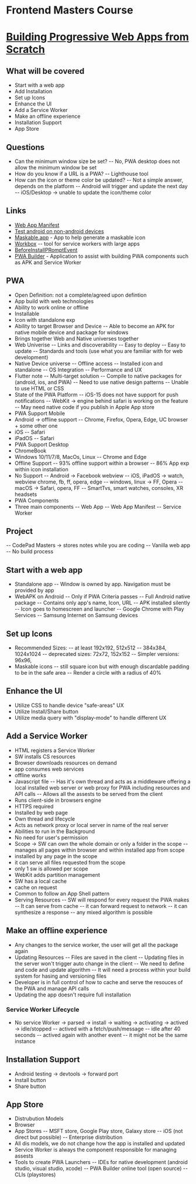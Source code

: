 # Frontend Masters Course

# [Building Progressive Web Apps from Scratch](https://frontendmasters.com/courses/pwas/)

## What will be covered
- Start with a web app
- Add Installation
- Set up Icons
- Enhance the UI
- Add a Service Worker
- Make an offline experience
- Installation Support
- App Store

## Questions
- Can the minimum window size be set?
-- No, PWA desktop does not allow the minimum window be set
- How do you know if a URL is a PWA?
-- Lighthouse tool
- How can the icon or theme color be updated?
-- Not a simple answer, depends on the platform
-- Android will trigger and update the next day
-- iOS/Desktop -> unable to update the icon/theme color

## Links
- [Web App Manifest](https://www.w3.org/TR/appmanifest/)
- [Test android on non-android devices](https://trygalaxy.com/) 
- [Maskable.app](https://maskable.app/) - App to help generate a maskable icon
- [Workbox](https://developer.chrome.com/docs/workbox/)
-- tool for service workers with large apps
- [BeforeInstallPRomptEvent](https://developer.mozilla.org/en-US/docs/Web/API/BeforeInstallPromptEvent)
- [PWA Builder](https://www.pwabuilder.com/) - Application to assist with building PWA components such as APK and Service Worker

## PWA
- Open Definition: not a complete/agreed upon defintion
- App build with web technologies
- Ability to work online or offline
- Installable
- Icon with standalone exp
- Ability to target Browser and Device
-- Able to become an APK for native mobile device and package for windows
- Brings together Web and Native universes together
- Web Univerise
-- Links and discoverability
-- Easy to deploy
-- Easy to update
-- Standards and tools (use what you are familiar with for web development)
- Native Device universe
-- Offline access
-- Installed icon and standalone
-- OS Integration
-- Performance and UX
- Flutter note
-- Multi-target solution
-- Compile to native packages for (android, ios, and PWA)
-- Need to use native design patterns
-- Unable to use HTML or CSS
- State of the PWA Platform
-- iOS-15 does not have support for push notifications
-- WebKit -> engine behind safari is working on the feature
-- May need native code if you publish in Apple App store
- PWA Support Mobile
- Android -> offline support
-- Chrome, Firefox, Opera, Edge, UC browser + some other one
- iOS
-- Safari
- iPadOS
-- Safari
- PWA Support Desktop
- ChromeBook
- Windows 10/11/7/8, MacOs, Linux
-- Chrome and Edge
- Offline Support
-- 93% offline support within a browser
-- 86% App exp within icon installation
- No Support
-- Android -> Facebook webview
-- iOS, iPadOS -> watch, webview chrome, fb, ff, opera, edge
-- windows, linux -> FF, Opera
-- macOS -> Safari, opera, FF
-- SmartTvs, smart watches, consoles, XR headsets 
- PWA Components
- Three main components
-- Web App
-- Web App Manifest
-- Service Worker

## Project
-- CodePad Masters -> stores notes while you are coding
-- Vanilla web app
-- No build process

## Start with a web app
- Standalone app
-- Window is owned by app. Navigation must be provided by app
- WebAPK on Android
-- Only if PWA Criteria passes
-- Full Android native package
-- Contains only app's name, Icon, URL
-- APK installed silently
-- Icon goes to homescreen and launcher
-- Google Chrome with Play Services
-- Samsung Internet on Samsung devices

## Set up Icons
- Recommended Sizes:
-- at least 192x192, 512x512
-- 384x384, 1024x1024
-- deprecated sizes: 72x72, 152x152
-- Simpler versions: 96x96, 
- Maskable icons
-- still square icon but with enough discardable padding to be in the safe area
-- Render a circle with a radius of 40%

## Enhance the UI
- Utilize CSS to handle device "safe-areas" UX
- Utilize Install/Share button
- Utilize media query with "display-mode" to handle different UX

## Add a Service Worker
- HTML registers a Service Worker
- SW installs CS resources
- Browser downloads resources on demand
- app consumes web services
- offline works
- Javascript file
-- Has it's own thread and acts as a middleware offering a local installed web server or web proxy for PWA including resources and API calls
-- Allows all the assests to be served from the client
- Runs client-side in browsers engine
- HTTPS required
- Installed by web page
- Own thread and lifecycle
- Acts as network proxy or local server in name of the real server
- Abilities to run in the Background
- No need for user's permission
- Scope -> SW can own the whole domain or only a folder in the scope
-- manages all pages within browser and within installed app from scope
- installed by any page in the scope
- it can serve all files requested from the scope
- only 1 sw is allowed per scope
- WebKit adds partition management
- SW has a local cache
- cache on request
- Common to follow an App Shell pattern
- Serving Resources
-- SW will respond for every request the PWA makes
-- It can serve from cache
-- it can forward request to network
-- it can synthesize a response
-- any mixed algorithm is possible
## Make an offline experience
- Any changes to the service worker, the user will get all the package again
- Updating Resources
-- Files are saved in the client
-- Updating files in the server won't trigger auto change in the client
-- We need to define and code and update algorithm
-- It will need a process within your build system for hasing and versioning files
- Developer is in full control of how to cache and serve the resouces of the PWA and manage API calls
- Updating the app doesn't require full installation
  
### Service Worker Lifecycle
- No service Worker -> parsed -> install -> waiting -> activating -> actived -> idle/stopped
-- actived with a fetch/push/message
-- idle after 40 seconds
-- actived again with another event
-- it might not be the same instance

## Installation Support
- Android testing -> devtools -> forward port
-  Install button
-  Share button

## App Store
- Distrubution Models
- Browser
- App Stores
-- MSFT store, Google Play store, Galaxy store
-- iOS (not direct but possible)
-- Enterprise distribution
- All dis models, we do not change how the app is installed and updated
- Service Worker is always the component responsible for managing assests
- Tools to create PWA Launchers
-- IDEs for native development (android studio, visual studio, xcode)
-- PWA Builder online tool (open source)
-- CLIs (playstores)